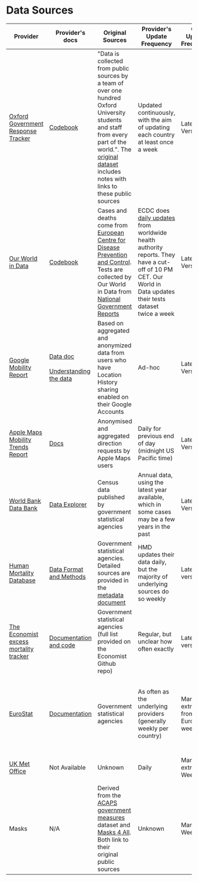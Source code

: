 # Data Sources

| Provider | Provider's docs | Original Sources | Provider's Update Frequency | Our Update Frequency | Update Mechanism | Provider's Licensing |
|----------|-----------------|------------------|-----------------------------|----------------------|------------------|--------------------|
| [Oxford Government Response Tracker](https://www.bsg.ox.ac.uk/research/research-projects/coronavirus-government-response-tracker) | [Codebook](https://github.com/OxCGRT/covid-policy-tracker/blob/master/documentation/codebook.md) | "Data is collected from public sources by a team of over one hundred Oxford University students and staff from every part of the world.". The [original dataset](https://raw.githubusercontent.com/OxCGRT/covid-policy-tracker/master/data/OxCGRT_latest_withnotes.csv) includes notes with links to these public sources | Updated continuously, with the aim of updating each country at least once a week | Latest Version | [Automatic](https://github.com/rs-delve/covid19_datasets/blob/master/covid19_datasets/oxford_government_policy.py) | Creative Commons Attribution 4.0 International |
| [Our World in Data](https://ourworldindata.org/coronavirus-data) | [Codebook](https://github.com/owid/covid-19-data/blob/master/public/data/owid-covid-data-codebook.md) | Cases and deaths come from [European Centre for Disease Prevention and Control](https://www.ecdc.europa.eu/en/covid-19-pandemic). Tests are collected by Our World in Data from [National Government Reports](https://ourworldindata.org/coronavirus-testing) | ECDC does [daily updates](https://www.ecdc.europa.eu/en/covid-19/data-collection) from worldwide health authority reports. They have a cut-off of 10 PM CET. Our World in Data updates their tests dataset twice a week | Latest Version | [Automatic](https://github.com/rs-delve/covid19_datasets/blob/master/covid19_datasets/our_world_in_data.py) | Creative Commons Attribution 4.0 International |
| [Google Mobility Report](https://www.google.com/covid19/mobility/) | [Data doc](https://www.google.com/covid19/mobility/data_documentation.html?hl=en)<br/><br/>[Understanding the data](https://support.google.com/covid19-mobility/answer/9825414?hl=en&ref_topic=9822927) | Based on aggregated and anonymized data from users who have Location History sharing enabled on their Google Accounts | Ad-hoc | Latest Version | [Automatic](https://github.com/rs-delve/covid19_datasets/blob/master/covid19_datasets/mobility.py) | [Google Terms of Service](https://policies.google.com/terms?hl=en) |
| [Apple Maps Mobility Trends Report](https://www.apple.com/covid19/mobility) | [Docs](https://www.apple.com/covid19/mobility) |  Anonymised and aggregated direction requests by Apple Maps users | Daily for previous end of day (midnight US Pacific time) | Latest Version | [Automatic](https://github.com/rs-delve/covid19_datasets/blob/master/covid19_datasets/apple.py) | [Apple Terms of Use](https://www.apple.com/covid19/mobility) |
| [World Bank Data Bank](https://data.worldbank.org/) | [Data Explorer](https://databank.worldbank.org/source/world-development-indicators) | Census data published by government statistical agencies | Annual data, using the latest year available, which in some cases may be a few years in the past | Latest Version | [Automatic](https://github.com/rs-delve/covid19_datasets/blob/master/covid19_datasets/world_bank.py) | Creative Commons Attribution 4.0 International |
| [Human Mortality Database](https://www.mortality.org/) | [Data Format and Methods](https://www.mortality.org/Public/STMF_DOC/STMFNote.pdf) | Government statistical agencies. Detailed sources are provided in the [metadata document](https://www.mortality.org/Public/STMF_DOC/STMFmetadata.pdf) | HMD updates their data daily, but the majority of underlying sources do so weekly | Latest version | [Automatic](https://github.com/rs-delve/covid19_datasets/blob/master/covid19_datasets/hmd.py) | [User Agreement](https://www.mortality.org/mp/auth.pl) |
| [The Economist excess mortality tracker](https://www.economist.com/graphic-detail/2020/04/16/tracking-covid-19-excess-deaths-across-countries) | [Documentation and code](https://github.com/TheEconomist/covid-19-excess-deaths-tracker) | Government statistical agencies (full list provided on the Economist Github repo) | Regular, but unclear how often exactly | Latest version | [Automatic](https://github.com/rs-delve/covid19_datasets/blob/master/covid19_datasets/economist_excess_mortality.py) | Creative Commons Attribution 4.0 International |
| [EuroStat](https://ec.europa.eu/eurostat) | [Documentation](https://ec.europa.eu/eurostat/cache/metadata/en/demo_r_mweek3_esms.htm) | Government statistical agencies | As often as the underlying providers (generally weekly per country) | Manually extracted from Eurostat weekly | Manually updated weekly [here](https://github.com/rs-delve/covid19_datasets/tree/master/data), loaded using [this code](https://github.com/rs-delve/covid19_datasets/blob/master/covid19_datasets/eurostats.py) which calculated excess deaths | [Eurostat copyright](https://ec.europa.eu/eurostat/about/policies/copyright)
| [UK Met Office](https://www.metoffice.gov.uk/) | Not Available | Unknown | Daily | Manuly extracted Weekly | Manually updated weekly [here](https://github.com/rs-delve/covid19_datasets/tree/master/data) | Open Government License V3.0 |
| Masks | N/A | Derived from the [ACAPS government measures](https://www.acaps.org/covid19-government-measures-dataset) dataset and [Masks 4 All](https://masks4all.co/). Both link to their original public sources | Unknown | Manual Weekly | Manually updated weekly [here](https://github.com/rs-delve/covid19_datasets/tree/master/data) | Creative Commons Attribution 4.0 International |


